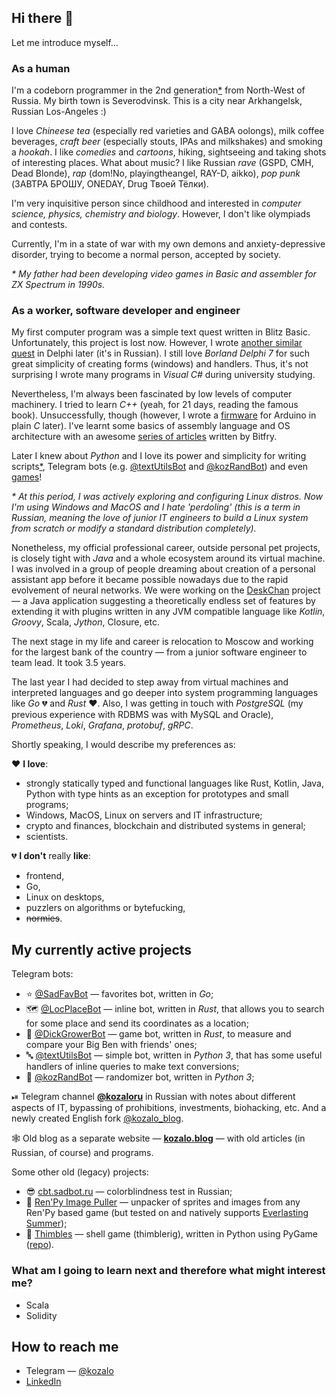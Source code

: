 ## Hi there 👋

Let me introduce myself…


### As a human

I'm a codeborn programmer in the 2nd generation[*](#father) from North-West of Russia. My birth town is Severodvinsk. This is a city near Arkhangelsk, Russian Los-Angeles :)

I love _Chineese tea_ (especially red varieties and GABA oolongs), milk coffee beverages, _craft beer_ (especially stouts, IPAs and milkshakes) and smoking a _hookah_. I like _comedies_ and _cartoons_, hiking, sightseeing and taking shots of interesting places. What about music? I like Russian _rave_ (GSPD, CMH, Dead Blonde), _rap_ (dom!No, playingtheangel, RAY-D, aikko), _pop punk_ (ЗАВТРА БРОШУ, ONEDAY, Drug Твоей Тёлки).

I'm very inquisitive person since childhood and interested in _computer science, physics, chemistry and biology_. However, I don't like olympiads and contests.

Currently, I'm in a state of war with my own demons and anxiety-depressive disorder, trying to become a normal person, accepted by society.

_<p id="father">* My father had been developing video games in Basic and assembler for ZX Spectrum in 1990s.</p>_


### As a worker, software developer and engineer

My first computer program was a simple text quest written in Blitz Basic. Unfortunately, this project is lost now. However, I wrote [another similar quest](https://kozalo.blog/#post-1323882862) in Delphi later (it's in Russian). I still love _Borland Delphi 7_ for such great simplicity of creating forms (windows) and handlers. Thus, it's not surprising I wrote many programs in _Visual C#_ during university studying.

Nevertheless, I'm always been fascinated by low levels of computer machinery. I tried to learn _C++_ (yeah, for 21 days, reading the famous book). Unsuccessfully, though (however, I wrote a [firmware](https://kozalo.blog/#post-1519392768) for Arduino in plain _C_ later). I've learnt some basics of assembly language and OS architecture with an awesome [series of articles](https://bitfry.narod.ru/) written by Bitfry.

Later I knew about _Python_ and I love its power and simplicity for writing scripts[*](#linux), Telegram bots (e.g. [@textUtilsBot](https://github.com/kozalosev/textUtilsBot) and [@kozRandBot](https://github.com/kozalosev/kozRandBot)) and even [games](https://kozalo.blog/#post-1497775199)!

_<p id="linux">* At this period, I was actively exploring and configuring Linux distros. Now I'm using Windows and MacOS and I hate 'perdoling' (this is a term in Russian, meaning the love of junior IT engineers to build a Linux system from scratch or modify a standard distribution completely).</p>_

Nonetheless, my official professional career, outside personal pet projects, is closely tight with _Java_ and a whole ecosystem around its virtual machine. I was involved in a group of people dreaming about creation of a personal assistant app before it became possible nowadays due to the rapid evolvement of neural networks. We were working on the [DeskChan](https://github.com/DeskChan/DeskChan/) project — a Java application suggesting a theoretically endless set of features by extending it with plugins written in any JVM compatible language like _Kotlin_, _Groovy_, Scala, _Jython_, Closure, etc.

The next stage in my life and career is relocation to Moscow and working for the largest bank of the country — from a junior software engineer to team lead. It took 3.5 years.

The last year I had decided to step away from virtual machines and interpreted languages and go deeper into system programming languages like _Go_ 💔 and _Rust_ ❤️. Also, I was getting in touch with _PostgreSQL_ (my previous experience with RDBMS was with MySQL and Oracle), _Prometheus_, _Loki_, _Grafana_, _protobuf_, _gRPC_.

Shortly speaking, I would describe my preferences as:

❤️ **I love**:
* strongly statically typed and functional languages like Rust, Kotlin, Java, Python with type hints as an exception for prototypes and small programs;
* Windows, MacOS, Linux on servers and IT infrastructure;
* crypto and finances, blockchain and distributed systems in general;
* scientists.

💔 **I don't** really **like**:
* frontend,
* Go,
* Linux on desktops,
* puzzlers on algorithms or bytefucking,
* ~~normies~~.


## My currently active projects

Telegram bots:
* ⭐️ [@SadFavBot](https://github.com/kozalosev/SadFavBot) — favorites bot, written in _Go_;
* 🗺 [@LocPlaceBot](https://github.com/kozalosev/LocPlaceBot) — inline bot, written in _Rust_, that allows you to search for some place and send its coordinates as a location;
* 🍆 [@DickGrowerBot](https://github.com/kozalosev/DickGrowerBot) — game bot, written in _Rust_, to measure and compare your Big Ben with friends' ones;
* 🔤 [@textUtilsBot](https://github.com/kozalosev/textUtilsBot) — simple bot, written in _Python 3_, that has some useful handlers of inline queries to make text conversions;
* 🤖 [@kozRandBot](https://github.com/kozalosev/kozRandBot) — randomizer bot, written in _Python 3_;

⏯ Telegram channel **[@kozaloru](https://t.me/kozaloru)** in Russian with notes about different aspects of IT, bypassing of prohibitions, investments, biohacking, etc. And a newly created English fork [@kozalo_blog](https://t.me/kozalo_blog).

🕸 Old blog as a separate website — **[kozalo.blog](https://kozalo.blog)** — with old articles (in Russian, of course) and programs.

Some other old (legacy) projects:
* 😎 [cbt.sadbot.ru](https://cbt.sadbot.ru) — colorblindness test in Russian;
* 🐍 [Ren'Py Image Puller](https://github.com/kozalosev/RenPy-Image-Puller) — unpacker of sprites and images from any Ren'Py based game (but tested on and natively supports [Everlasting Summer](https://everlastingsummer.su/en/));
* 🐚 [Thimbles](https://kozalo.blog/#post-1497775199) — shell game (thimblerig), written in Python using PyGame ([repo](https://bitbucket.org/Kozalo/thimbles/src/master/)).


### What am I going to learn next and therefore what might interest me?
* Scala
* Solidity


## How to reach me
* Telegram — [@kozalo](https://t.me/kozalo) 
* [LinkedIn](https://www.linkedin.com/in/kozalo)
